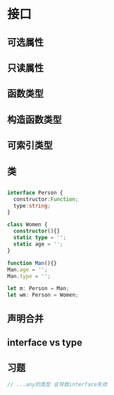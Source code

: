 # 接口


## 可选属性

## 只读属性

## 函数类型

## 构造函数类型

## 可索引类型

## 类

## 


```typescript
interface Person {
  constructor:Function;
  type:string;
}

class Women {
  constructor(){}
  static type = '';
  static age = '';
}

function Man(){}
Man.age = '';
Man.type = '';

let m: Person = Man;
let wm: Person = Women;
```

## 声明合并

## interface vs type


## 习题
```typescript
// ...any的类型 会导致interface失效
```